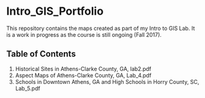 # Intro_GIS_Portfolio
This repository contains the maps created as part of my Intro to GIS Lab. It is a work in progress as the course is still ongoing (Fall 2017). 

## Table of Contents

1. Historical Sites in Athens-Clarke County, GA, lab2.pdf
2. Aspect Maps of Athens-Clarke County, GA, Lab_4.pdf
3. Schools in Downtown Athens, GA and High Schools in Horry County, SC, Lab_5.pdf
